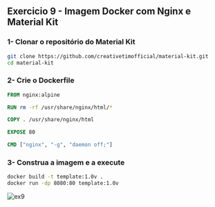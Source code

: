 
## Exercicio 9 - Imagem Docker com Nginx e Material Kit

### 1- Clonar o repositório do Material Kit

```bash
git clone https://github.com/creativetimofficial/material-kit.git
cd material-kit
```

### 2- Crie o Dockerfile

```dockerfile
FROM nginx:alpine

RUN rm -rf /usr/share/nginx/html/*

COPY . /usr/share/nginx/html

EXPOSE 80

CMD ["nginx", "-g", "daemon off;"]
```

### 3- Construa a imagem e a execute

```bash
docker build -t template:1.0v .
docker run -dp 8080:80 template:1.0v
```
![ex9](https://github.com/user-attachments/assets/1a143697-b980-42f4-8934-3ed1aa0623c0)
